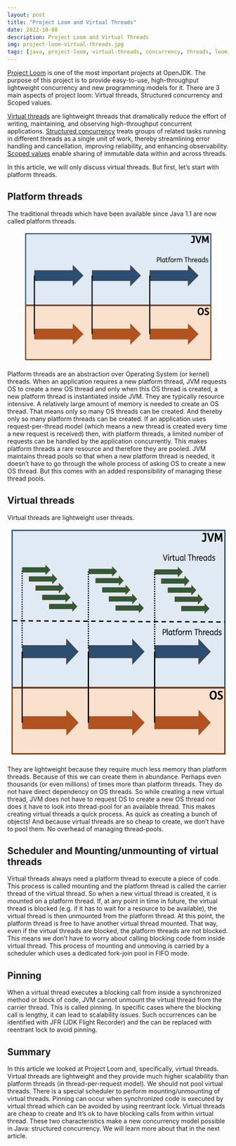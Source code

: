 ```yaml
---
layout: post
title: "Project Loom and Virtual Threads"
date: 2022-10-08
description: Project Loom and Virtual Threads
img: project-loom-virtual-threads.jpg
tags: [java, project-loom, virtual-threads, concurrency, threads, loom, scalability, performance]
---
```


[Project Loom](https://openjdk.org/projects/loom/) is one of the most important projects at OpenJDK. The purpose of this project is to provide easy-to-use, high-throughput lightweight concurrency and new programming models for it. There are 3 main aspects of project loom: Virtual threads, Structured concurrency and Scoped values.

[Virtual threads](https://openjdk.org/jeps/444) are lightweight threads that dramatically reduce the effort of writing, maintaining, and observing high-throughput concurrent applications. [Structured concurrency](https://openjdk.org/jeps/453) treats groups of related tasks running in different threads as a single unit of work, thereby streamlining error handling and cancellation, improving reliability, and enhancing observability. [Scoped values](https://openjdk.org/jeps/446) enable sharing of immutable data within and across threads.

In this article, we will only discuss virtual threads. But first, let’s start with platform threads.

## Platform threads
The traditional threads which have been available since Java 1.1 are now called platform threads.
<p align="center">
<img src="../assets/img/platform-threads.png" height="300" />
</p>
Platform threads are an abstraction over Operating System (or kernel) threads. When an application requires a new platform thread, JVM requests OS to create a new OS thread and only when this OS thread is created, a new platform thread is instantiated inside JVM.
They are typically resource intensive. A relatively large amount of memory is needed to create an OS thread. That means only so many OS threads can be created. And thereby only so many platform threads can be created. If an application uses request-per-thread model (which means a new thread is created every time a new request is received) then, with platform threads, a limited number of requests can be handled by the application concurrently.
This makes platform threads a rare resource and therefore they are pooled. JVM maintains thread pools so that when a new platform thread is needed, it doesn’t have to go through the whole process of asking OS to create a new OS thread. But this comes with an added responsibility of managing these thread pools.

## Virtual threads
Virtual threads are lightweight user threads.
<p align="center">
<img src="../assets/img/virtual-threads.png" height="525" />
</p>
They are lightweight because they require much less memory than platform threads. Because of this we can create them in abundance. Perhaps even thousands (or even millions) of times more than platform threads. They do not have direct dependency on OS threads. So while creating a new virtual thread, JVM does not have to request OS to create a new OS thread nor does it have to look into thread-pool for an available thread. This makes creating virtual threads a quick process. As quick as creating a bunch of objects! And because virtual threads are so cheap to create, we don’t have to pool them. No overhead of managing thread-pools.

## Scheduler and Mounting/unmounting of virtual threads
Virtual threads always need a platform thread to execute a piece of code. This process is called mounting and the platform thread is called the carrier thread of the virtual thread. So when a new virtual thread is created, it is mounted on a platform thread. If, at any point in time in future, the virtual thread is blocked (e.g. if it has to wait for a resource to be available), the virtual thread is then unmounted from the platform thread. At this point, the platform thread is free to have another virtual thread mounted. That way, even if the virtual threads are blocked, the platform threads are not blocked. This means we don’t have to worry about calling blocking code from inside virtual thread.
This process of mounting and unmoving is carried by a scheduler which uses a dedicated fork-join pool in FIFO mode.

## Pinning
When a virtual thread executes a blocking call from inside a synchronized method or block of code, JVM cannot unmount the virtual thread from the carrier thread. This is called pinning. In specific cases where the blocking call is lengthy, it can lead to scalability issues. Such occurrences can be identified with JFR (JDK Flight Recorder) and the can be replaced with reentrant lock to avoid pinning.

## Summary
In this article we looked at Project Loom and, specifically, virtual threads. Virtual threads are lightweight and they provide much higher scalability than platform threads (in thread-per-request model). We should not pool virtual threads. There is a special scheduler to perform mounting/unmounting of virtual threads. Pinning can occur when synchronized code is executed by virtual thread which can be avoided by using reentrant lock.
Virtual threads are cheap to create and It’s ok to have blocking calls from within virtual thread. These two characteristics make a new concurrency model possible in Java: structured concurrency. We will learn more about that in the next article.

